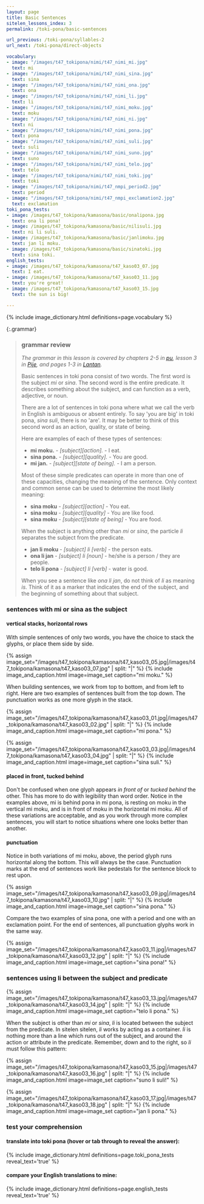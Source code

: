 ```yaml
---
layout: page
title: Basic Sentences
sitelen_lessons_index: 3
permalink: /toki-pona/basic-sentences

url_previous: /toki-pona/syllables-2
url_next: /toki-pona/direct-objects

vocabulary:
- image: "/images/t47_tokipona/nimi/t47_nimi_mi.jpg"
  text: mi
- image: "/images/t47_tokipona/nimi/t47_nimi_sina.jpg"
  text: sina
- image: "/images/t47_tokipona/nimi/t47_nimi_ona.jpg"
  text: ona
- image: "/images/t47_tokipona/nimi/t47_nimi_li.jpg"
  text: li
- image: "/images/t47_tokipona/nimi/t47_nimi_moku.jpg"
  text: moku
- image: "/images/t47_tokipona/nimi/t47_nimi_ni.jpg"
  text: ni
- image: "/images/t47_tokipona/nimi/t47_nimi_pona.jpg"
  text: pona
- image: "/images/t47_tokipona/nimi/t47_nimi_suli.jpg"
  text: suli
- image: "/images/t47_tokipona/nimi/t47_nimi_suno.jpg"
  text: suno
- image: "/images/t47_tokipona/nimi/t47_nimi_telo.jpg"
  text: telo
- image: "/images/t47_tokipona/nimi/t47_nimi_toki.jpg"
  text: toki
- image: "/images/t47_tokipona/nimi/t47_nmpi_period2.jpg"
  text: period
- image: "/images/t47_tokipona/nimi/t47_nmpi_exclamation2.jpg"
  text: exclamation
toki_pona_tests:
- image: /images/t47_tokipona/kamasona/basic/onalipona.jpg
  text: ona li pona!
- image: /images/t47_tokipona/kamasona/basic/nilisuli.jpg
  text: ni li suli.
- image: /images/t47_tokipona/kamasona/basic/janlimoku.jpg
  text: jan li moku.
- image: /images/t47_tokipona/kamasona/basic/sinatoki.jpg
  text: sina toki.
english_tests:
- image: /images/t47_tokipona/kamasona/t47_kaso03_07.jpg
  text: I eat.
- image: /images/t47_tokipona/kamasona/t47_kaso03_11.jpg
  text: you're great!
- image: /images/t47_tokipona/kamasona/t47_kaso03_15.jpg
  text: the sun is big!

---
```


{% include image_dictionary.html definitions=page.vocabulary %}

{:.grammar}
> ### grammar review
>
>_The grammar in this lesson is covered by chapters 2-5 in [pu](https://www.amazon.com/dp/B012M1RLXS), lesson 3 in [Pije](http://tokipona.net/tp/janpije/okamasona.php), and pages 1-3 in [Lantan](https://rnd.neocities.org/tokipona/)._
>
>Basic sentences in toki pona consist of two words. The first word is the subject _mi_ or _sina_. The second word is the entire predicate. It describes something about the subject, and can function as a verb, adjective, or noun.
>
>There are a lot of sentences in toki pona where what we call the verb in English is ambiguous or absent entirely. To say 'you are big' in toki pona, _sina suli_, there is no 'are'. It may be better to think of this second word as an action, quality, or state of being.
>
>Here are examples of each of these types of sentences:
>
>* __mi moku.__ - _[subject][action]._ - I eat.
>* __sina pona.__ - _[subject][quality]._ - You are good.
 >* __mi jan.__ - _[subject][state of being]._ - I am a person.
>
>Most of these simple predicates can operate in more than one of these capacities, changing the meaning of the sentence. Only context and common sense can be used to determine the most likely meaning:
>
>* __sina moku__ - _[subject][action]_ - You eat.
>* __sina moku__ - _[subject][quality]_ - You are like food.
 >* __sina moku__ - _[subject][state of being]_ - You are food.
>
>When the subject is anything other than _mi_ or _sina_, the particle _li_ separates the subject from the predicate.
>
>* __jan li moku__ - _[subject] li [verb]_ - the person eats.
>* __ona li jan__ - _[subject] li [noun]_ - he/she is a person / they are people.
>* __telo li pona__ - _[subject] li [verb]_ - water is good.
>
>When you see a sentence like _ona li jan_, do not think of _li_ as meaning _is_.  Think of it as a marker that indicates the end of the subject, and the beginning of something about that subject.

### sentences with mi or sina as the subject

#### vertical stacks, horizontal rows

With simple sentences of only two words, you have the choice to stack the glyphs, or place them side by side.

{% assign image_set="/images/t47_tokipona/kamasona/t47_kaso03_05.jpg|/images/t47_tokipona/kamasona/t47_kaso03_07.jpg" | split: "|" %}
{% include image_and_caption.html image=image_set caption="mi moku." %}

When building sentences, we work from top to bottom, and from left to right. Here are two examples of sentences built from the top down. The punctuation works as one more glyph in the stack.

{% assign image_set="/images/t47_tokipona/kamasona/t47_kaso03_01.jpg|/images/t47_tokipona/kamasona/t47_kaso03_02.jpg" | split: "|" %}
{% include image_and_caption.html image=image_set caption="mi pona." %}

{% assign image_set="/images/t47_tokipona/kamasona/t47_kaso03_03.jpg|/images/t47_tokipona/kamasona/t47_kaso03_04.jpg" | split: "|" %}
{% include image_and_caption.html image=image_set caption="sina suli." %}


#### placed in front, tucked behind

Don't be confused when one glyph appears _in front of_ or _tucked behind_ the other. This has more to do with legibility than word order. Notice in the examples above, mi is behind pona in mi pona, is resting on moku in the vertical mi moku, and is in front of moku in the horizontal mi moku. All of these variations are acceptable, and as you work through more complex sentences, you will start to notice situations where one looks better than another.

#### punctuation

Notice in both variations of mi moku, above, the period glyph runs horizontal along the bottom. This will always be the case. Punctuation marks at the end of sentences work like pedestals for the sentence block to rest upon.

{% assign image_set="/images/t47_tokipona/kamasona/t47_kaso03_09.jpg|/images/t47_tokipona/kamasona/t47_kaso03_10.jpg" | split: "|" %}
{% include image_and_caption.html image=image_set caption="sina pona." %}

Compare the two examples of sina pona, one with a period and one with an exclamation point.  For the end of sentences, all punctuation glyphs work in the same way.

{% assign image_set="/images/t47_tokipona/kamasona/t47_kaso03_11.jpg|/images/t47_tokipona/kamasona/t47_kaso03_12.jpg" | split: "|" %}
{% include image_and_caption.html image=image_set caption="sina pona!" %}

### sentences using li between the subject and predicate

{% assign image_set="/images/t47_tokipona/kamasona/t47_kaso03_13.jpg|/images/t47_tokipona/kamasona/t47_kaso03_14.jpg" | split: "|" %}
{% include image_and_caption.html image=image_set caption="telo li pona." %}

When the subject is other than _mi_ or _sina_, _li_ is located between the subject from the predicate. In sitelen sitelen, _li_ works by acting as a container. _li_ is nothing more than a line which runs out of the subject, and around the action or attribute in the predicate. Remember, down and to the right, so _li_ must follow this pattern:

{% assign image_set="/images/t47_tokipona/kamasona/t47_kaso03_15.jpg|/images/t47_tokipona/kamasona/t47_kaso03_16.jpg" | split: "|" %}
{% include image_and_caption.html image=image_set caption="suno li suli!" %}

{% assign image_set="/images/t47_tokipona/kamasona/t47_kaso03_17.jpg|/images/t47_tokipona/kamasona/t47_kaso03_18.jpg" | split: "|" %}
{% include image_and_caption.html image=image_set caption="jan li pona." %}

### test your comprehension

#### translate into toki pona (hover or tab through to reveal the answer):

{% include image_dictionary.html definitions=page.toki_pona_tests reveal_text='true' %}

#### compare your English translations to mine:

{% include image_dictionary.html definitions=page.english_tests reveal_text='true' %}
